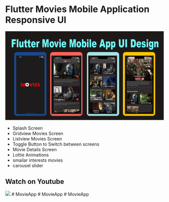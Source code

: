 # Flutter Movies Mobile Application Responsive UI

![Screenshot](ui.png)

<ul>
<li> Splash Screen</li>
<li> Gridview Movies Screen </li>
<li> Listview Movies Screen </li>
<li> Toggle Button to Switch between screens </li>
<li> Movie Details Screen </li>
<li> Lottie Animations </li>
<li> smailar interests movies </li>
<li> carousel slider </li>
</ul>

## Watch on Youtube
[<img src="https://img.youtube.com/vi/zZicozeDoAs/maxresdefault.jpg" width="50%">](https://youtu.be/zZicozeDoAs)
#   M o v i e A p p 
 
 #   M o v i e A p p 
 
 #   M o v i e A p p 
 
 